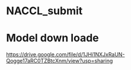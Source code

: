 # NACCL_submit


# Model down loade
https://drive.google.com/file/d/1JHi1NXJxRaUN-Qogge17aRC0TZBtcXnm/view?usp=sharing

